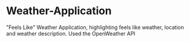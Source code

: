 # Weather-Application
"Feels Like" Weather Application, highlighting feels like weather, location and weather description. Used the OpenWeather API
